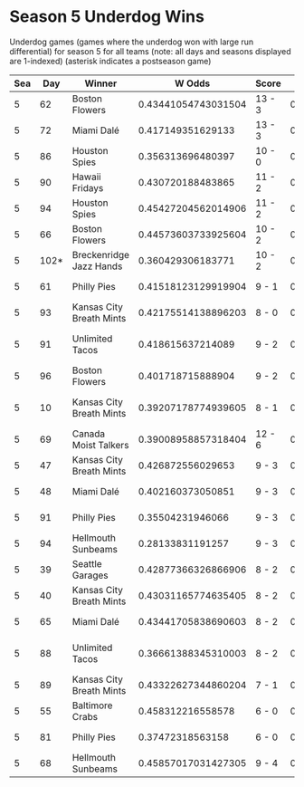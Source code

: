 # Season 5 Underdog Wins



Underdog games (games where the underdog won with large run differential) for season 5 for all teams (note: all days and seasons displayed are 1-indexed) (asterisk indicates a postseason game)


| Sea | Day | Winner | W Odds | Score | L Odds | Loser | 
| ------ |------ |------ |------ |------ |------ |------ |
| 5 | 62 | Boston Flowers | 0.43441054743031504 | 13 - 3 | 0.5655894525696841 | Hawaii Fridays | 
| 5 | 72 | Miami Dalé | 0.417149351629133 | 13 - 3 | 0.5828506483708661 | Yellowstone Magic | 
| 5 | 86 | Houston Spies | 0.356313696480397 | 10 - 0 | 0.6436863035196021 | Hades Tigers | 
| 5 | 90 | Hawaii Fridays | 0.430720188483865 | 11 - 2 | 0.569279811516134 | Boston Flowers | 
| 5 | 94 | Houston Spies | 0.45427204562014906 | 11 - 2 | 0.54572795437985 | Breckenridge Jazz Hands | 
| 5 | 66 | Boston Flowers | 0.44573603733925604 | 10 - 2 | 0.5542639626607431 | Hawaii Fridays | 
| 5 | 102* | Breckenridge Jazz Hands | 0.360429306183771 | 10 - 2 | 0.639570693816228 | Hades Tigers | 
| 5 | 61 | Philly Pies | 0.41518123129919904 | 9 - 1 | 0.5848187687008001 | Baltimore Crabs | 
| 5 | 93 | Kansas City Breath Mints | 0.42175514138896203 | 8 - 0 | 0.578244858611037 | Chicago Firefighters | 
| 5 | 91 | Unlimited Tacos | 0.418615637214089 | 9 - 2 | 0.58138436278591 | Charleston Shoe Thieves | 
| 5 | 96 | Boston Flowers | 0.401718715888904 | 9 - 2 | 0.598281284111095 | Kansas City Breath Mints | 
| 5 | 10 | Kansas City Breath Mints | 0.39207178774939605 | 8 - 1 | 0.607928212250603 | San Francisco Lovers | 
| 5 | 69 | Canada Moist Talkers | 0.39008958857318404 | 12 - 6 | 0.609910411426815 | Breckenridge Jazz Hands | 
| 5 | 47 | Kansas City Breath Mints | 0.426872556029653 | 9 - 3 | 0.5731274439703461 | New York Millennials | 
| 5 | 48 | Miami Dalé | 0.402160373050851 | 9 - 3 | 0.597839626949148 | Seattle Garages | 
| 5 | 91 | Philly Pies | 0.35504231946066 | 9 - 3 | 0.644957680539339 | Breckenridge Jazz Hands | 
| 5 | 94 | Hellmouth Sunbeams | 0.28133831191257 | 9 - 3 | 0.718661688087429 | Hades Tigers | 
| 5 | 39 | Seattle Garages | 0.42877366326866906 | 8 - 2 | 0.57122633673133 | Baltimore Crabs | 
| 5 | 40 | Kansas City Breath Mints | 0.43031165774635405 | 8 - 2 | 0.5696883422536451 | New York Millennials | 
| 5 | 65 | Miami Dalé | 0.43441705838690603 | 8 - 2 | 0.5655829416130931 | Canada Moist Talkers | 
| 5 | 88 | Unlimited Tacos | 0.36661388345310003 | 8 - 2 | 0.633386116546899 | San Francisco Lovers | 
| 5 | 89 | Kansas City Breath Mints | 0.43322627344860204 | 7 - 1 | 0.566773726551397 | Yellowstone Magic | 
| 5 | 55 | Baltimore Crabs | 0.458312216558578 | 6 - 0 | 0.541687783441421 | Philly Pies | 
| 5 | 81 | Philly Pies | 0.37472318563158 | 6 - 0 | 0.6252768143684191 | Breckenridge Jazz Hands | 
| 5 | 68 | Hellmouth Sunbeams | 0.45857017031427305 | 9 - 4 | 0.5414298296857261 | Philly Pies | 


